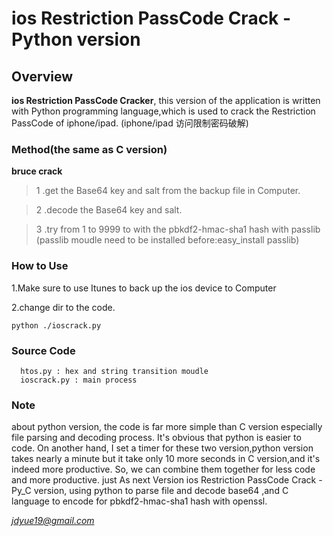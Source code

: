 # ios Restriction PassCode Crack -Python version



## Overview 

**ios Restriction PassCode Cracker**, this version of the application is written with Python programming language,which is used to crack the Restriction PassCode of iphone/ipad.
(iphone/ipad 访问限制密码破解)

### Method(the same as C version)
**bruce crack**

>1 .get the Base64 key and salt from the backup file in Computer.

>2 .decode the Base64 key and salt.

>3 .try from 1 to 9999 to with the pbkdf2-hmac-sha1 hash with passlib
(passlib moudle need to be installed before:easy_install passlib)


### How to Use
1.Make sure to use Itunes to back up the ios device to Computer

2.change dir to the code.

```
python ./ioscrack.py
```


### Source Code
```
  htos.py : hex and string transition moudle
  ioscrack.py : main process
```

### Note
about python version, the code is far more simple than C version 
especially file parsing and decoding process. It's obvious that python is easier to code.
On another hand, I set a timer for these two version,python version takes nearly a minute but it take only 10 more seconds in C version,and it's indeed more productive.
So, we can combine them together for less code and more productive. just As next Version
ios Restriction PassCode Crack -Py_C version, using python to parse file and decode base64
,and C language to encode for pbkdf2-hmac-sha1 hash with openssl.


*jdyue19@gmail.com*
